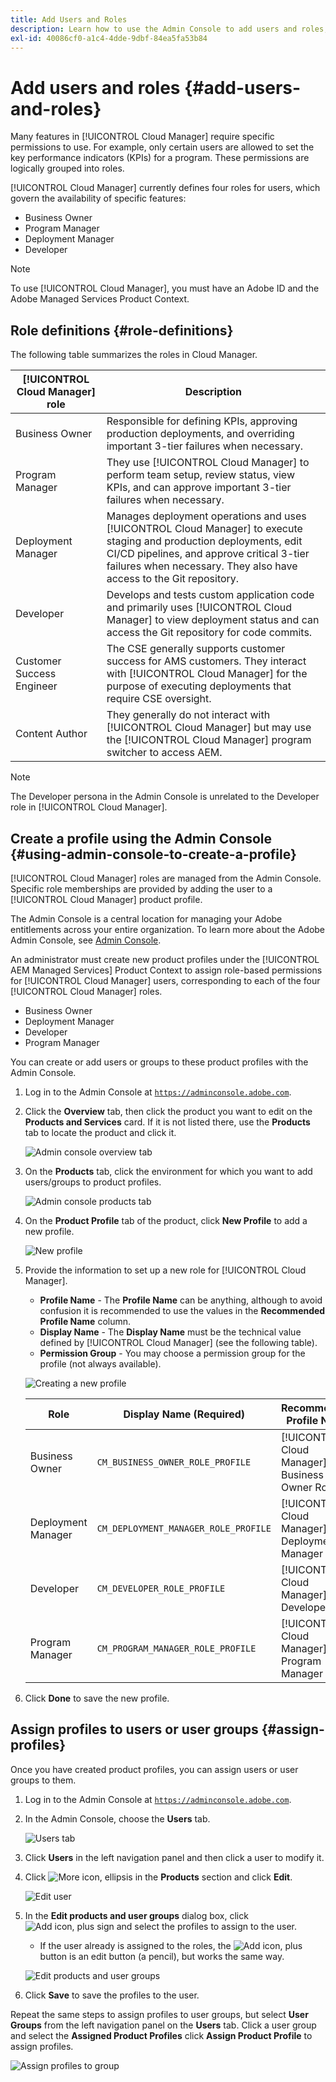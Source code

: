 ```yaml
---
title: Add Users and Roles
description: Learn how to use the Admin Console to add users and roles, and create profiles.
exl-id: 40086cf0-a1c4-4dde-9dbf-84ea5fa53b84
---
```


# Add users and roles {#add-users-and-roles}

Many features in [!UICONTROL Cloud Manager] require specific permissions to use. For example, only certain users are allowed to set the key performance indicators (KPIs) for a program. These permissions are logically grouped into roles.

[!UICONTROL Cloud Manager] currently defines four roles for users, which govern the availability of specific features:

* Business Owner
* Program Manager
* Deployment Manager
* Developer

>[!NOTE]
>
>To use [!UICONTROL Cloud Manager], you must have an Adobe ID and the Adobe Managed Services Product Context.

## Role definitions {#role-definitions}

The following table summarizes the roles in Cloud Manager.

|[!UICONTROL Cloud Manager] role | Description |
| --- | --- |
| Business Owner | Responsible for defining KPIs, approving production deployments, and overriding important 3-tier failures when necessary. |
| Program Manager | They use [!UICONTROL Cloud Manager] to perform team setup, review status, view KPIs, and can approve important 3-tier failures when necessary. |
| Deployment Manager | Manages deployment operations and uses [!UICONTROL Cloud Manager] to execute staging and production deployments, edit CI/CD pipelines, and approve critical 3-tier failures when necessary. They also have access to the Git repository. |
| Developer | Develops and tests custom application code and primarily uses [!UICONTROL Cloud Manager] to view deployment status and can access the Git repository for code commits. |
| Customer Success Engineer | The CSE generally supports customer success for AMS customers. They interact with [!UICONTROL Cloud Manager] for the purpose of executing deployments that require CSE oversight. |
| Content Author | They generally do not interact with [!UICONTROL Cloud Manager] but may use the [!UICONTROL Cloud Manager] program switcher to access AEM. |

>[!NOTE]
>
>The Developer persona in the Admin Console is unrelated to the Developer role in [!UICONTROL Cloud Manager].

## Create a profile using the Admin Console {#using-admin-console-to-create-a-profile}

[!UICONTROL Cloud Manager] roles are managed from the Admin Console. Specific role memberships are provided by adding the user to a [!UICONTROL Cloud Manager] product profile.

The Admin Console is a central location for managing your Adobe entitlements across your entire organization. To learn more about the Adobe Admin Console, see [Admin Console](https://helpx.adobe.com/enterprise/using/admin-console.html).

An administrator must create new product profiles under the [!UICONTROL AEM Managed Services] Product Context to assign role-based permissions for [!UICONTROL Cloud Manager] users, corresponding to each of the four [!UICONTROL Cloud Manager] roles.

* Business Owner
* Deployment Manager
* Developer
* Program Manager

You can create or add users or groups to these product profiles with the Admin Console.

1. Log in to the Admin Console at [`https://adminconsole.adobe.com`](https://adminconsole.adobe.com).

1. Click the **Overview** tab, then click the product you want to edit on the **Products and Services** card. If it is not listed there, use the **Products** tab to locate the product and click it.

   ![Admin console overview tab](/help/assets/admin-console-overview.png)

1. On the **Products** tab, click the environment for which you want to add users/groups to product profiles.

   ![Admin console products tab](/help/assets/admin-console-product.png)

1. On the **Product Profile** tab of the product, click **New Profile** to add a new profile.

   ![New profile](/help/assets/admin-console-product-profiles.png)

1. Provide the information to set up a new role for [!UICONTROL Cloud Manager].

   * **Profile Name** - The **Profile Name** can be anything, although to avoid confusion it is recommended to use the values in the **Recommended Profile Name** column.
   * **Display Name** -  The **Display Name** must be the technical value defined by [!UICONTROL Cloud Manager] (see the following table).
   * **Permission Group** - You may choose a permission group for the profile (not always available).

   ![Creating a new profile](/help/assets/screen_shot_2018-05-04at171819.png)

   |Role|Display Name (Required)|Recommended Profile Name|
   |---|---|---|
   | Business Owner |`CM_BUSINESS_OWNER_ROLE_PROFILE` |[!UICONTROL Cloud Manager] - Business Owner Role |
   | Deployment Manager |`CM_DEPLOYMENT_MANAGER_ROLE_PROFILE` |[!UICONTROL Cloud Manager] - Deployment Manager Role |
   | Developer |`CM_DEVELOPER_ROLE_PROFILE` |[!UICONTROL Cloud Manager] - Developer Role |
   | Program Manager |`CM_PROGRAM_MANAGER_ROLE_PROFILE` |[!UICONTROL Cloud Manager] - Program Manager Role |


1. Click **Done** to save the new profile.

## Assign profiles to users or user groups {#assign-profiles}

Once you have created product profiles, you can assign users or user groups to them.

1. Log in to the Admin Console at [`https://adminconsole.adobe.com`](https://adminconsole.adobe.com).

1. In the Admin Console, choose the **Users** tab.

   ![Users tab](/help/assets/admin-console-users.png)

1. Click **Users** in the left navigation panel and then click a user to modify it.

1. Click ![More icon, ellipsis](https://spectrum.adobe.com/static/icons/workflow_18/Smock_More_18_N.svg) in the **Products** section and click **Edit**.

   ![Edit user](/help/assets/admin-console-edit-user.png)

1. In the **Edit products and user groups** dialog box, click ![Add icon, plus sign](https://spectrum.adobe.com/static/icons/workflow_18/Smock_Add_18_N.svg) and select the profiles to assign to the user.

   * If the user already is assigned to the roles, the ![Add icon, plus](https://spectrum.adobe.com/static/icons/workflow_18/Smock_Add_18_N.svg) button is an edit button (a pencil), but works the same way.

   ![Edit products and user groups](/help/assets/admin-console-edit-products-and-user-groups.png)

1. Click **Save** to save the profiles to the user.

Repeat the same steps to assign profiles to user groups, but select **User Groups** from the left navigation panel on the **Users** tab. Click a user group and select the **Assigned Product Profiles** click **Assign Product Profile** to assign profiles.

![Assign profiles to group](/help/assets/admin-console-edit-user-groups.png)
